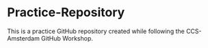 # Practice-Repository
This is a practice GitHub repository created while following the CCS-Amsterdam GitHub Workshop. 
